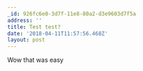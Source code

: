 ```yaml
---
_id: 926fc6e0-3d7f-11e8-80a2-d3e9603d7f5a
address: ''
title: Test test?
date: '2018-04-11T11:57:56.468Z'
layout: post
---
```

 
Wow that was easy
